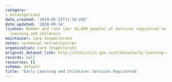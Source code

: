 ```yaml
---
category:
- Uncategorised
date_created: '2019-05-22T11:18:29Z'
date_updated: '2020-09-14'
license: Number and rate (per 10,000 people) of services registered to provide early
  learning and childcare
maintainer: Care Inspectorate
notes: <p>manual extraction</p>
organization: Care Inspectorate
original_dataset_link: http://statistics.gov.scot/data/early-learning-and-childcare-services-registered
records: null
resources: []
schema: default
title: 'Early Learning and Childcare: Services Registered'
---
```

